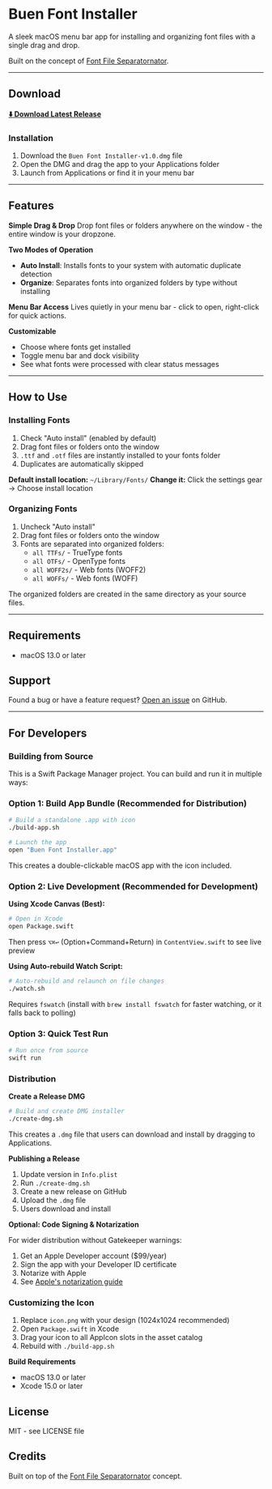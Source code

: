 # Buen Font Installer

A sleek macOS menu bar app for installing and organizing font files with a single drag and drop.

Built on the concept of [Font File Separatornator](https://github.com/johnchourajr/font-file-separatornator).

---

## Download

**[⬇️ Download Latest Release](https://github.com/johnchourajr/buen-fonts-app/releases/latest)**

### Installation

1. Download the `Buen Font Installer-v1.0.dmg` file
2. Open the DMG and drag the app to your Applications folder
3. Launch from Applications or find it in your menu bar

---

## Features

**Simple Drag & Drop**
Drop font files or folders anywhere on the window - the entire window is your dropzone.

**Two Modes of Operation**
- **Auto Install**: Installs fonts to your system with automatic duplicate detection
- **Organize**: Separates fonts into organized folders by type without installing

**Menu Bar Access**
Lives quietly in your menu bar - click to open, right-click for quick actions.

**Customizable**
- Choose where fonts get installed
- Toggle menu bar and dock visibility
- See what fonts were processed with clear status messages

---

## How to Use

### Installing Fonts

1. Check "Auto install" (enabled by default)
2. Drag font files or folders onto the window
3. `.ttf` and `.otf` files are instantly installed to your fonts folder
4. Duplicates are automatically skipped

**Default install location:** `~/Library/Fonts/`
**Change it:** Click the settings gear → Choose install location

### Organizing Fonts

1. Uncheck "Auto install"
2. Drag font files or folders onto the window
3. Fonts are separated into organized folders:
   - `all TTFs/` - TrueType fonts
   - `all OTFs/` - OpenType fonts
   - `all WOFF2s/` - Web fonts (WOFF2)
   - `all WOFFs/` - Web fonts (WOFF)

The organized folders are created in the same directory as your source files.

---

## Requirements

- macOS 13.0 or later

## Support

Found a bug or have a feature request? [Open an issue](https://github.com/johnchourajr/buen-fonts-app/issues) on GitHub.

---

## For Developers

### Building from Source

This is a Swift Package Manager project. You can build and run it in multiple ways:

### Option 1: Build App Bundle (Recommended for Distribution)
```bash
# Build a standalone .app with icon
./build-app.sh

# Launch the app
open "Buen Font Installer.app"
```

This creates a double-clickable macOS app with the icon included.

### Option 2: Live Development (Recommended for Development)

**Using Xcode Canvas (Best):**
```bash
# Open in Xcode
open Package.swift
```
Then press `⌥⌘↩` (Option+Command+Return) in `ContentView.swift` to see live preview

**Using Auto-rebuild Watch Script:**
```bash
# Auto-rebuild and relaunch on file changes
./watch.sh
```
Requires `fswatch` (install with `brew install fswatch` for faster watching, or it falls back to polling)

### Option 3: Quick Test Run
```bash
# Run once from source
swift run
```

### Distribution

**Create a Release DMG**

```bash
# Build and create DMG installer
./create-dmg.sh
```

This creates a `.dmg` file that users can download and install by dragging to Applications.

**Publishing a Release**

1. Update version in `Info.plist`
2. Run `./create-dmg.sh`
3. Create a new release on GitHub
4. Upload the `.dmg` file
5. Users download and install

**Optional: Code Signing & Notarization**

For wider distribution without Gatekeeper warnings:
1. Get an Apple Developer account ($99/year)
2. Sign the app with your Developer ID certificate
3. Notarize with Apple
4. See [Apple's notarization guide](https://developer.apple.com/documentation/security/notarizing_macos_software_before_distribution)

### Customizing the Icon

1. Replace `icon.png` with your design (1024x1024 recommended)
2. Open `Package.swift` in Xcode
3. Drag your icon to all AppIcon slots in the asset catalog
4. Rebuild with `./build-app.sh`

**Build Requirements**
- macOS 13.0 or later
- Xcode 15.0 or later

## License

MIT - see LICENSE file

## Credits

Built on top of the [Font File Separatornator](https://github.com/johnchourajr/font-file-separatornator) concept.

